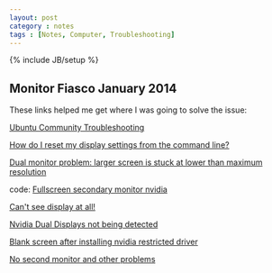 ```yaml
---
layout: post
category : notes
tags : [Notes, Computer, Troubleshooting]
---
```

{% include JB/setup %}

## Monitor Fiasco January 2014

These links helped me get where I was going to solve the issue:

[Ubuntu Community Troubleshooting](https://help.ubuntu.com/community/Troubleshooting)

[How do I reset my display settings from the command line?](http://askubuntu.com/questions/223486/how-do-i-reset-my-display-settings-from-the-command-line)

[Dual monitor problem: larger screen is stuck at lower than maximum resolution](http://ubuntuforums.org/showthread.php?t=2074912)

code: [Fullscreen secondary monitor nvidia](http://pastebin.com/mcweUUZm)

[Can't see display at all!](https://answers.launchpad.net/ubuntu/+source/xserver-xorg-video-intel/+question/89714)

[Nvidia Dual Displays not being detected](http://askubuntu.com/questions/103317/nvidia-dual-displays-not-being-detected)



[Blank screen after installing nvidia restricted driver](http://askubuntu.com/questions/41681/blank-screen-after-installing-nvidia-restricted-driver)

[No second monitor and other problems](http://askubuntu.com/questions/288541/13-04-nvidia-geforce-8800-gts-no-second-monitor-and-other-problems)
